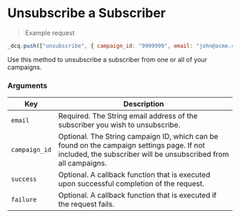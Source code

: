 # Unsubscribe a Subscriber

> Example request

```javascript
_dcq.push(["unsubscribe", { campaign_id: "9999999", email: "john@acme.com" }]);
```

Use this method to unsubscribe a subscriber from one or all of your campaigns.

### Arguments

<table>
  <thead>
    <tr>
      <th>Key</th>
      <th>Description</th>
    </tr>
  </thead>
  <tbody>
    <tr>
      <td><code>email</code></td>
      <td>Required. The String email address of the subscriber you wish to unsubscribe.</td>
    </tr>
    <tr>
      <td><code>campaign_id</code></td>
      <td>Optional. The String campaign ID, which can be found on the campaign settings page. If not included, the subscriber will be unsubscribed from all campaigns.</td>
    </tr>
    <tr>
      <td><code>success</code></td>
      <td>Optional. A callback function that is executed upon successful completion of the request.</td>
    </tr>
    <tr>
      <td><code>failure</code></td>
      <td>Optional. A callback function that is executed if the request fails.</td>
    </tr>
  </tbody>
</table>